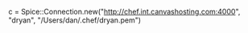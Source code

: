 c = Spice::Connection.new("http://chef.int.canvashosting.com:4000", "dryan", "/Users/dan/.chef/dryan.pem")